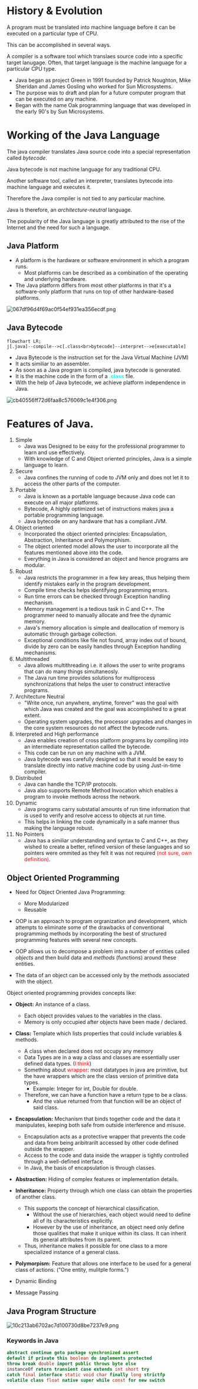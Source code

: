 # History & Evolution
A program must be translated into machine language before it can be executed on a particular type of CPU.

This can be accomplished in several ways.

A compiler is a software tool which translaes source code into a specific target lanugage.
Often, that target language is the machine language for a particular CPU type.

- Java began as project Green in 1991 founded by Patrick Noughton, Mike Sheridan and James Gosling who worked for Sun Microsystems.
- The purpose was to draft and plan for a future computer program that can be executed on any machine.
- Began with the name Oak programming language that was developed in the early 90's by Sun Microsystems.
# Working of the Java Language
The java compiler translates Java source code into a special representation called *bytecode*.

Java bytecode is not machine language for any traditional CPU.

Another software tool, called an interpreter, translates bytecode into machine language and executes it.

Therefore the Java compiler is not tied to any particular machine.

Java is therefore, an *architecture-neutral* language.

The popularity of the Java language is greatly attributed to the rise of the Internet and the need for such a language.

## Java Platform
- A platform is the hardware or software environment in which a program runs.
	- Most platforms can be described as a combination of the operating and underlying hardware.
 - The Java platform differs from most other platforms in that it's a software-only platform that runs on top of other hardware-based platforms.

![067df96d4f69ac0f54ef931ea356ecdf.png](../../_resources/067df96d4f69ac0f54ef931ea356ecdf.png)

## Java Bytecode

```mermaid
flowchart LR;
j[.java]--compile-->c[.class<br>bytecode]--interpret-->e[executable]
```


- Java Bytecode is the instruction set for the Java Virtual Machine (JVM)
- It acts similiar to an assembler.
- As soon as a Java program is compiled, java bytecode is generated.
- It is the machine code in the form of a <b><font color=cyan>.class</font></b> file.
- With the help of Java bytecode, we achieve platform independence in Java.

![cb40556ff72d6faa8c576069c1e4f306.png](../../_resources/cb40556ff72d6faa8c576069c1e4f306.png)

# Features of Java.
1. Simple
	- Java was Designed to be easy for the professional programmer to learn and use effectively.
	- With knowledge of C and Object oriented principles, Java is a simple language to learn.
2. Secure
	- Java confines the running of code to JVM only and does not let it to access the other parts of the computer.
3. Portable
	- Java is known as a portable language because Java code can execute on all major platforms.
	- Bytecode, A highly optimized set of instructions makes java a portable programming language.
	- Java bytecode on any hardware that has a compliant JVM.
4. Object oriented
	- Incorporated the object oriented principles: Encapsulation, Abstraction, Inheritance and Polymorphism.
	- The object oriented model allows the user to incorporate all the features mentioned above into the code.
	- Everything in Java is considered an object and hence programs are modular.
5. Robust
	- Java restricts the programmer in a few key areas, thus helping them identify mistakes early in the program development.
	- Compile time checks helps identifying programming errors.
	- Run time errors can be checked through Exception handling mechanism.
	- Memory management is a tedious task in C and C++. The programmer need to manually allocate and free the dynamic memory.
	- Java's memory allocation is simple and deallocation of memory is automatic through garbage collection.
	- Exceptional conditions like file not found, array index out of bound, divide by zero can be easily handles through Exception handling mechanisms.
6. Multithreaded
	- Java allows multithreading i.e. it allows the user to write programs that can do many things simultaneosly.
   - The Java run time provides solutions for multiprocess synchronizations that helps the user to construct interactive programs.
7. Architecture Neutral
	- "Write once, run anywhere, anytime, forever" was the goal with which Java was created and the goal was accomplished to a great extent.
	- Operating system upgrades, the processor upgrades and changes in the core system resources do not affect the bytecode runs.
8. Interpreted and High performance
	- Java enables creation of cross platform programs by compiling into an intermediate representation callled the bytecode.
	- This code can be run on any machine with a JVM.
	- Java bytecode was carefully designed so that it would be easy to translate directly into native machine code by using Just-in-time compiler.
9. Distributed
	- Java can handle the TCP/IP protocols.
	- Java also supports Remote Method Invocation which enables a program to invoke methods across the network.
10. Dynamic
	- Java programs carry substatial amounts of run time information that is used to verify and resolve access to objects at run time.
	- This helps in linking the code dynamically in a safe manner thus making the language robust.
11. No Pointers
	- Java has a similiar understanding and syntax to C and C++, as they wished to create a better, refined version of these languages and so pointers were ommited as they felt it was not required <font color=red>(not sure, own definition)</font>.

## Object Oriented Programming

- Need for Object Oriented Java Programming:
	- More Modularized
	- Reusable

- OOP is an approach to program orgranization and development, which attempts to eliminate some of the drawbacks of conventional programming methods by incorporating the best of structured programming features with several new concepts.
- OOP allows us to decompose a problem into a number of entities called *objects* and then build data and *methods* (functions) around these entities.
- The data of an object can be accessed only by the methods associated with the object.

Object oriented programming provides concepts like:

- **Object:** An instance of a class.
	- Each object provides values to the variables in the class.
	- Memory is only occupied after objects have been made / declared.

- **Class:** Template which lists properties that could include variables & methods.
	- A class when declared does not occupy any memory
	- Data Types are in a way a class and classes are essentially user defined data types. (<font color=red>I think</font>)
	- Something about <font color=red>wrapper</font>: most datatypes in java are primitive, but the have wrappers which are the class version of primitive data types.
		- Example: Integer for int, Double for double.
	- Therefore, we can have a function have a return type to be a class.
		- And the value returned from that function will be an object of said class.

- **Encapsulation:** Mechanism that binds together code and the data it manipulates, keeping both safe from outside interference and misuse.
	- Encapsulation acts as a protective wrapper that prevents the code and data from being aribitrarilt accessed by other code defined outside the wrapper.
	- Access to the code and data inside the wrapper is tightly controlled through a well-defined interface.
	- In Java, the basis of encapsulation is through classes.

- **Abstraction:** Hiding of complex features or implementation details.

- **Inheritance:** Property through which one class can obtain the properties of another class.
	- This supports the concept of hierarchical classification.
		- Without the use of hierarchies, each object would need to define all of its characteristics explicitly.
		- However by the use of inheritance, an object need only define those qualities that make it unique within its class. It can inherit its general attributes from its parent.
	- Thus, inheritance makes it possible for one class to a more specialized instance of a general class.

- **Polymorpism:** Feature that allows one interface to be used for a general class of actions. ("One entity, mulitple forms.")
- Dynamic Binding
- Message Passing

## Java Program Structure
![10c213ab6702ac7d100730d8be7237e9.png](../../_resources/10c213ab6702ac7d100730d8be7237e9.png)

### Keywords in Java
```Java
abstract continue goto package synchronized assert
default if private this boolean do implements protected
throw break double import public throws byte else
instanceOf return transient case extends int short try
catch final interface static void char finally long strictfp
volatile class float native super while const for new switch
```

